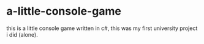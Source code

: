 # a-little-console-game
this is a little console game written in c#, this was my first university project i did (alone).

